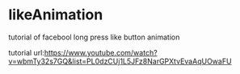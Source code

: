 # likeAnimation

tutorial of facebool long press like button animation

tutorial url:https://www.youtube.com/watch?v=wbmTy32s7GQ&list=PL0dzCUj1L5JFz8NarGPXtvEvaAqUOwaFU
